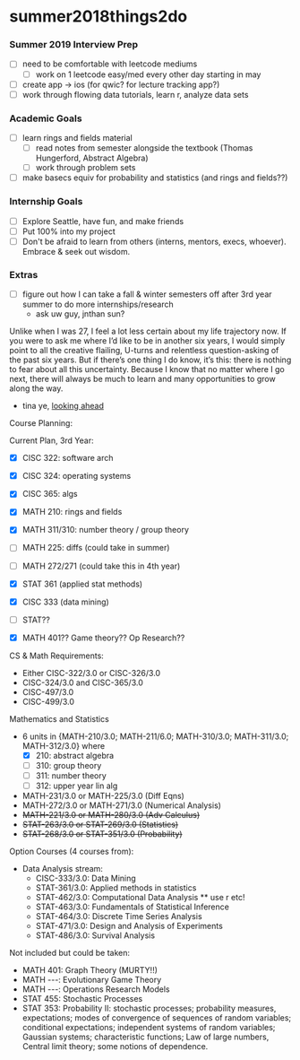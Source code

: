 # summer2018things2do

### Summer 2019 Interview Prep
- [ ] need to be comfortable with leetcode mediums
  - [ ] work on 1 leetcode easy/med every other day starting in may
- [ ] create app -> ios (for qwic? for lecture tracking app?)
- [ ] work through flowing data tutorials, learn r, analyze data sets 

### Academic Goals
- [ ] learn rings and fields material 
  - [ ] read notes from semester alongside the textbook (Thomas Hungerford, Abstract Algebra)
  - [ ] work through problem sets
- [ ] make basecs equiv for probability and statistics (and rings and fields??)

### Internship Goals
- [ ] Explore Seattle, have fun, and make friends
- [ ] Put 100% into my project
- [ ] Don't be afraid to learn from others (interns, mentors, execs, whoever). Embrace & seek out wisdom.

### Extras
- [ ] figure out how I can take a fall & winter semesters off after 3rd year summer to do more internships/research 
  - ask uw guy, jnthan sun?

Unlike when I was 27, I feel a lot less certain about my life trajectory now. If you were to ask me where I’d like to be in another six years, I would simply point to all the creative flailing, U-turns and relentless question-asking of the past six years. But if there’s one thing I do know, it’s this: there is nothing to fear about all this uncertainty. Because I know that no matter where I go next, there will always be much to learn and many opportunities to grow along the way.
- tina ye, [looking ahead](https://medium.com/@tinabeans/looking-ahead-6f1d810eb824)

Course Planning: 

Current Plan, 3rd Year: 
- [x] CISC 322: software arch
- [x] CISC 324: operating systems
- [x] CISC 365: algs
- [x] MATH 210: rings and fields
- [x] MATH 311/310: number theory / group theory 
- [ ] MATH 225: diffs (could take in summer)
- [ ] MATH 272/271 (could take this in 4th year)
- [x] STAT 361 (applied stat methods)
- [x] CISC 333 (data mining)
- [ ] STAT?? 
- [x] MATH 401?? Game theory?? Op Research??


CS & Math Requirements: 
- Either CISC-322/3.0 or CISC-326/3.0
- CISC-324/3.0 and CISC-365/3.0
- CISC-497/3.0
- CISC-499/3.0

Mathematics and Statistics
- 6 units in {MATH-210/3.0; MATH-211/6.0; MATH-310/3.0; MATH-311/3.0; MATH-312/3.0} where 
  - [x] 210: abstract algebra
  - [ ] 310: group theory
  - [ ] 311: number theory
  - [ ] 312: upper year lin alg
- MATH-231/3.0 or MATH-225/3.0 (Diff Eqns)
- MATH-272/3.0 or MATH-271/3.0 (Numerical Analysis)
- ~~MATH-221/3.0 or MATH-280/3.0 (Adv Calculus)~~
- ~~STAT-263/3.0 or STAT-269/3.0 (Statistics)~~
- ~~STAT-268/3.0 or STAT-351/3.0 (Probability)~~

Option Courses (4 courses from): 
- Data Analysis stream: 
  - CISC-333/3.0: Data Mining
  - STAT-361/3.0: Applied methods in statistics 
  - STAT-462/3.0: Computational Data Analysis ** use r etc!
  - STAT-463/3.0: Fundamentals of Statistical Inference
  - STAT-464/3.0: Discrete Time Series Analysis 
  - STAT-471/3.0: Design and Analysis of Experiments
  - STAT-486/3.0: Survival Analysis

Not included but could be taken: 
- MATH 401: Graph Theory (MURTY!!)
- MATH ---: Evolutionary Game Theory
- MATH ---: Operations Research Models
- STAT 455: Stochastic Processes
- STAT 353: Probability II: stochastic processes; probability measures, expectations; modes of convergence of sequences of random variables; conditional expectations; independent systems of random variables; Gaussian systems; characteristic functions; Law of large numbers, Central limit theory; some notions of dependence. 
